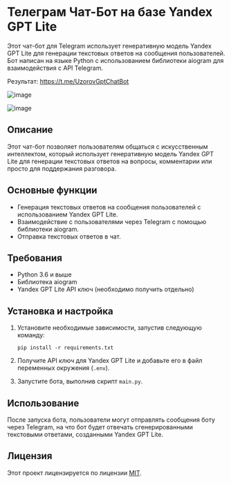 
# Телеграм Чат-Бот на базе Yandex GPT Lite

Этот чат-бот для Telegram использует генеративную модель Yandex GPT Lite для генерации текстовых ответов на сообщения пользователей. Бот написан на языке Python с использованием библиотеки aiogram для взаимодействия с API Telegram.

Результат: https://t.me/UzorovGptChatBot

![image](https://github.com/uzorov/ya-gpt-chatbot/assets/90005421/72a89966-dba0-4b47-852a-62c395ca5b48)

![image](https://github.com/uzorov/ya-gpt-chatbot/assets/90005421/cdf17b7a-cea9-4e34-8426-dc95ec8301e2)


## Описание

Этот чат-бот позволяет пользователям общаться с искусственным интеллектом, который использует генеративную модель Yandex GPT Lite для генерации текстовых ответов на вопросы, комментарии или просто для поддержания разговора. 

## Основные функции

- Генерация текстовых ответов на сообщения пользователей с использованием Yandex GPT Lite.
- Взаимодействие с пользователями через Telegram с помощью библиотеки aiogram.
- Отправка текстовых ответов в чат.

## Требования

- Python 3.6 и выше
- Библиотека aiogram
- Yandex GPT Lite API ключ (необходимо получить отдельно)

## Установка и настройка

1. Установите необходимые зависимости, запустив следующую команду:
   ```
   pip install -r requirements.txt
   ```

2. Получите API ключ для Yandex GPT Lite и добавьте его в файл переменных окружения (`.env`).

3. Запустите бота, выполнив скрипт `main.py`.

## Использование

После запуска бота, пользователи могут отправлять сообщения боту через Telegram, на что бот будет отвечать сгенерированными текстовыми ответами, созданными Yandex GPT Lite.

## Лицензия

Этот проект лицензируется по лицензии [MIT](LICENSE).

